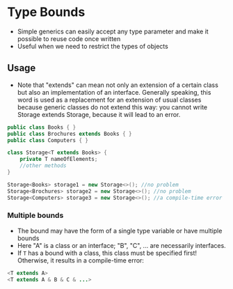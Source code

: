 # Type Bounds

- Simple generics can easily accept any type parameter and make it possible to reuse code once written
- Useful when we need to restrict the types of objects

## Usage

- Note that "extends" can mean not only an extension of a certain class but also an implementation of an interface. Generally speaking, this word is used as a replacement for an extension of usual classes because generic classes do not extend this way: you cannot write Storage<Brochures> extends Storage<Books>, because it will lead to an error.

```java
public class Books { }
public class Brochures extends Books { }
public class Computers { }

class Storage<T extends Books> {
    private T nameOfElements;
    //other methods
}

Storage<Books> storage1 = new Storage<>(); //no problem
Storage<Brochures> storage2 = new Storage<>(); //no problem
Storage<Computers> storage3 = new Storage<>(); //a compile-time error
```

### Multiple bounds

- The bound may have the form of a single type variable or have multiple bounds
- Here "A" is a class or an interface; "B", "C", ... are necessarily interfaces.
- If `T` has a bound with a class, this class must be specified first! Otherwise, it results in a compile-time error:

```java
<T extends A>
<T extends A & B & C & ...>
```
